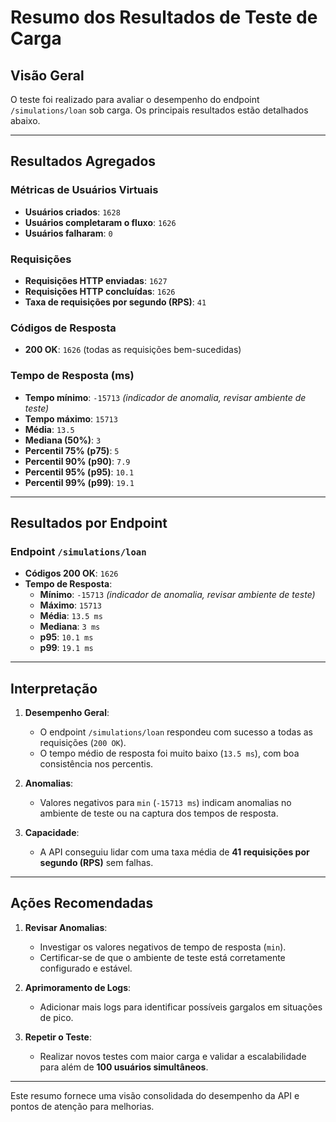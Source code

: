 # Resumo dos Resultados de Teste de Carga

## **Visão Geral**
O teste foi realizado para avaliar o desempenho do endpoint `/simulations/loan` sob carga. Os principais resultados estão detalhados abaixo.

---

## **Resultados Agregados**

### **Métricas de Usuários Virtuais**
- **Usuários criados**: `1628`
- **Usuários completaram o fluxo**: `1626`
- **Usuários falharam**: `0`

### **Requisições**
- **Requisições HTTP enviadas**: `1627`
- **Requisições HTTP concluídas**: `1626`
- **Taxa de requisições por segundo (RPS)**: `41`

### **Códigos de Resposta**
- **200 OK**: `1626` (todas as requisições bem-sucedidas)

### **Tempo de Resposta (ms)**
- **Tempo mínimo**: `-15713` *(indicador de anomalia, revisar ambiente de teste)*
- **Tempo máximo**: `15713`
- **Média**: `13.5`
- **Mediana (50%)**: `3`
- **Percentil 75% (p75)**: `5`
- **Percentil 90% (p90)**: `7.9`
- **Percentil 95% (p95)**: `10.1`
- **Percentil 99% (p99)**: `19.1`

---

## **Resultados por Endpoint**

### **Endpoint `/simulations/loan`**
- **Códigos 200 OK**: `1626`
- **Tempo de Resposta**:
  - **Mínimo**: `-15713` *(indicador de anomalia, revisar ambiente de teste)*
  - **Máximo**: `15713`
  - **Média**: `13.5 ms`
  - **Mediana**: `3 ms`
  - **p95**: `10.1 ms`
  - **p99**: `19.1 ms`

---

## **Interpretação**
1. **Desempenho Geral**:
   - O endpoint `/simulations/loan` respondeu com sucesso a todas as requisições (`200 OK`).
   - O tempo médio de resposta foi muito baixo (`13.5 ms`), com boa consistência nos percentis.

2. **Anomalias**:
   - Valores negativos para `min` (`-15713 ms`) indicam anomalias no ambiente de teste ou na captura dos tempos de resposta.

3. **Capacidade**:
   - A API conseguiu lidar com uma taxa média de **41 requisições por segundo (RPS)** sem falhas.

---

## **Ações Recomendadas**
1. **Revisar Anomalias**:
   - Investigar os valores negativos de tempo de resposta (`min`).
   - Certificar-se de que o ambiente de teste está corretamente configurado e estável.

2. **Aprimoramento de Logs**:
   - Adicionar mais logs para identificar possíveis gargalos em situações de pico.

3. **Repetir o Teste**:
   - Realizar novos testes com maior carga e validar a escalabilidade para além de **100 usuários simultâneos**.

---

Este resumo fornece uma visão consolidada do desempenho da API e pontos de atenção para melhorias.
